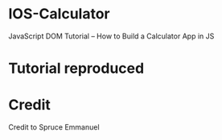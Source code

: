 # IOS-Calculator

JavaScript DOM Tutorial – How to Build a Calculator App in JS

# Tutorial reproduced

# Credit
Credit to Spruce Emmanuel
